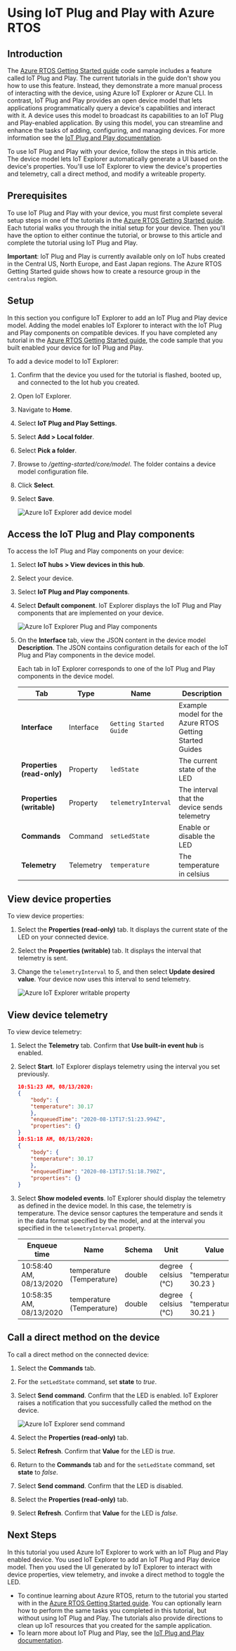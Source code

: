 # Using IoT Plug and Play with Azure RTOS

## Introduction

The [Azure RTOS Getting Started guide](../README.md) code sample includes a feature called IoT Plug and Play. The current tutorials in the guide don't show you how to use this feature. Instead, they demonstrate a more manual process of interacting with the device, using Azure IoT Explorer or Azure CLI. In contrast, IoT Plug and Play provides an open device model that lets applications programmatically query a device's capabilities and interact with it. A device uses this model to broadcast its capabilities to an IoT Plug and Play-enabled application. By using this model, you can streamline and enhance the tasks of adding, configuring, and managing devices. For more information see the [IoT Plug and Play documentation](https://docs.microsoft.com/azure/iot-pnp/).

To use IoT Plug and Play with your device, follow the steps in this article. The device model lets IoT Explorer automatically generate a UI based on the device's properties. You'll use IoT Explorer to view the device's properties and telemetry, call a direct method, and modify a writeable property.

## Prerequisites

To use IoT Plug and Play with your device, you must first complete several setup steps in one of the tutorials in the [Azure RTOS Getting Started guide](../README.md). Each tutorial walks you through the initial setup for your device. Then you'll have the option to either continue the tutorial, or browse to this article and complete the tutorial using IoT Plug and Play.

**Important**:  IoT Plug and Play is currently available only on IoT hubs created in the Central US, North Europe, and East Japan regions. The Azure RTOS Getting Started guide shows how to create a resource group in the `centralus` region.

## Setup

In this section you configure IoT Explorer to add an IoT Plug and Play device model. Adding the model enables IoT Explorer to interact with the IoT Plug and Play components on compatible devices. If you have completed any tutorial in the [Azure RTOS Getting Started guide](../README.md), the code sample that you built enabled your device for IoT Plug and Play.

To add a device model to IoT Explorer:

1. Confirm that the device you used for the tutorial is flashed, booted up, and connected to the Iot hub you created.
1. Open IoT Explorer.
1. Navigate to **Home**.
1. Select **IoT Plug and Play Settings**.
1. Select **Add > Local folder**.
1. Select **Pick a folder**.
1. Browse to */getting-started/core/model*. The folder contains a device model configuration file.
1. Click **Select**.
1. Select **Save**.

    ![Azure IoT Explorer add device model](media/azure-iot-explorer-add-device-model.png)

## Access the IoT Plug and Play components

To access the IoT Plug and Play components on your device:

1. Select **IoT hubs > View devices in this hub**.
1. Select your device.
1. Select **IoT Plug and Play components**.
1. Select **Default component**. IoT Explorer displays the IoT Plug and Play components that are implemented on your device.

    ![Azure IoT Explorer Plug and Play components](media/azure-iot-explorer-pnp-components.png)

1. On the **Interface** tab, view the JSON content in the device model **Description**. The JSON contains configuration details for each of the IoT Plug and Play components in the device model.

    Each tab in IoT Explorer corresponds to one of the IoT Plug and Play components in the device model.

    | Tab | Type | Name | Description |
    |---|---|---|---|
    | **Interface** | Interface | `Getting Started Guide` | Example model for the Azure RTOS Getting Started Guides |
    | **Properties (read-only)** | Property | `ledState` | The current state of the LED |
    | **Properties (writable)** | Property | `telemetryInterval` | The interval that the device sends telemetry |
    | **Commands** | Command | `setLedState` | Enable or disable the LED |
    | **Telemetry** | Telemetry | `temperature` | The temperature in celsius |

## View device properties

To view device properties:

1. Select the **Properties (read-only)** tab. It displays the current state of the LED on your connected device.
1. Select the **Properties (writable)** tab. It displays the interval that telemetry is sent.
1. Change the `telemetryInterval` to *5*, and then select **Update desired value**. Your device now uses this interval to send telemetry.

    ![Azure IoT Explorer writable property](media/azure-iot-explorer-writable-property.png)

## View device telemetry

To view device telemetry:

1. Select the **Telemetry** tab. Confirm that **Use built-in event hub** is enabled.
1. Select **Start**. IoT Explorer displays telemetry using the interval you set previously.

    ```json
    10:51:23 AM, 08/13/2020:
    {
        "body": {
        "temperature": 30.17
        },
        "enqueuedTime": "2020-08-13T17:51:23.994Z",
        "properties": {}
    }
    10:51:18 AM, 08/13/2020:
    {
        "body": {
        "temperature": 30.17
        },
        "enqueuedTime": "2020-08-13T17:51:18.790Z",
        "properties": {}
    }
    ```

1. Select **Show modeled events**. IoT Explorer should display the telemetry as defined in the device model. In this case, the telemetry is temperature. The device sensor captures the temperature and sends it in the data format specified by the model, and at the interval you specified in the `telemetryInterval` property.

    | Enqueue time | Name | Schema | Unit | Value |
    |---|---|---|---|---|
    | 10:58:40 AM, 08/13/2020 | temperature (Temperature) | double | degree celsius (°C) | { "temperature": 30.23 } |
    | 10:58:35 AM, 08/13/2020 | temperature (Temperature) | double | degree celsius (°C) | { "temperature": 30.21 } |

## Call a direct method on the device

To call a direct method on the connected device:

1. Select the **Commands** tab.
1. For the `setLedState` command, set **state** to *true*.
1. Select **Send command**. Confirm that the LED is enabled. IoT Explorer raises a notification that you successfully called the method on the device.

    ![Azure IoT Explorer send command](media/azure-iot-explorer-send-command.png)

1. Select the **Properties (read-only)** tab.
1. Select **Refresh**. Confirm that **Value** for the LED is *true*.
1. Return to the **Commands** tab and for the `setLedState` command, set **state** to *false*.
1. Select **Send command**. Confirm that the LED is disabled.
1. Select the **Properties (read-only)** tab.
1. Select **Refresh**. Confirm that **Value** for the LED is *false*.


## Next Steps

In this tutorial you used Azure IoT Explorer to work with an IoT Plug and Play enabled device. You used IoT Explorer to add an IoT Plug and Play device model. Then you used the UI generated by IoT Explorer to interact with device properties, view telemetry, and invoke a direct method to toggle the LED.

* To continue learning about Azure RTOS, return to the tutorial you started with in the [Azure RTOS Getting Started guide](../README.md). You can optionally learn how to perform the same tasks you completed in this tutorial, but without using IoT Plug and Play. The tutorials also provide directions to clean up IoT resources that you created for the sample application.
* To learn more about IoT Plug and Play, see the [IoT Plug and Play documentation](https://docs.microsoft.com/azure/iot-pnp/).
